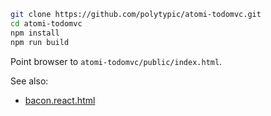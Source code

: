 ```bash
git clone https://github.com/polytypic/atomi-todomvc.git
cd atomi-todomvc
npm install
npm run build
```

Point browser to `atomi-todomvc/public/index.html`.

See also:
* [bacon.react.html](https://github.com/polytypic/bacon.react.html)
